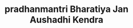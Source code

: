 ---
title: "pradhanmantri Bharatiya Jan Aushadhi Kendra"
url: /cuttack/pradhanmantri-bharatiya-jan-aushadhi-kendra/
shop: Allgemein
---